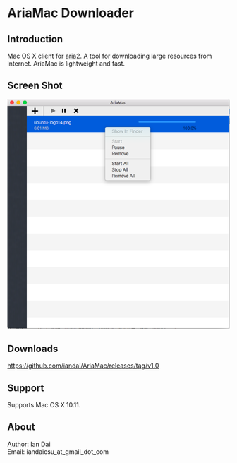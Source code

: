 AriaMac Downloader
=======================================

Introduction
------------

Mac OS X client for [aria2](https://github.com/aria2/aria2). A tool for downloading large resources from internet. AriaMac is lightweight and fast.


Screen Shot
------------
![](https://raw.githubusercontent.com/iandai/AriaMac/master/ScreenShot.png)


Downloads
------------

https://github.com/iandai/AriaMac/releases/tag/v1.0


Support
------------
Supports Mac OS X 10.11.


About
------------
Author:    Ian Dai  
Email:     iandaicsu_at_gmail_dot_com
